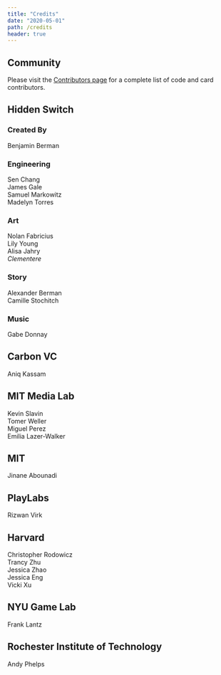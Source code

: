 ```yaml
---
title: "Credits"
date: "2020-05-01"
path: /credits
header: true
---
```


## Community

Please visit the [Contributors page](https://github.com/hiddenswitch/Spellsource/graphs/contributors) for a complete list of code and card contributors.

## Hidden Switch

### Created By

Benjamin Berman

### Engineering

Sen Chang  
James Gale  
Samuel Markowitz  
Madelyn Torres  

### Art

Nolan Fabricius  
Lily Young  
Alisa Jahry  
*Clementere*

### Story

Alexander Berman  
Camille Stochitch

### Music

Gabe Donnay

## Carbon VC

Aniq Kassam

## MIT Media Lab

Kevin Slavin  
Tomer Weller  
Miguel Perez  
Emilia Lazer-Walker   

## MIT

Jinane Abounadi  

## PlayLabs

Rizwan Virk

## Harvard

Christopher Rodowicz  
Trancy Zhu  
Jessica Zhao  
Jessica Eng  
Vicki Xu

## NYU Game Lab

Frank Lantz

## Rochester Institute of Technology

Andy Phelps